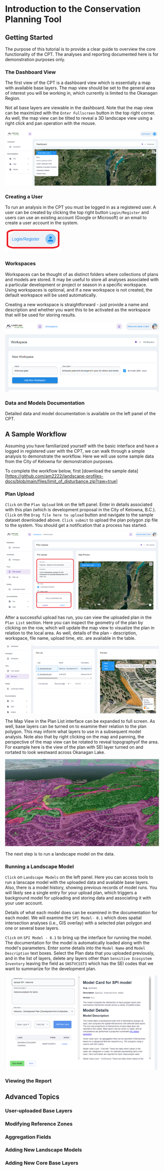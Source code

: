 # Introduction to the Conservation Planning Tool

## Getting Started
The purpose of this tutorial is to provide a clear guide to overview the core functionality of the CPT. The analyses and reporting documented here is for demonstration purposes only.

### The Dashboard View
The first view of the CPT is a dashboard view which is essentially a map with available base layers. The map view should be set to the general area of interest you will be working in, which currently is limited to the Okanagan Region.

Not all base layers are viewable in the dashboard. Note that the map view can be maximized with the `Enter Fullscreen`  button in the top right corner. As well, the map view can be tilted to reveal a 3D landscape view using a right click and pan operation with the mouse. 

![Dasboard Map View](https://github.com/am2222/landscape-profiles-docs/blob/main/img/dashboard_view.png?raw=true)

### Creating a User 
To run an analysis in the CPT you must be logged in as a registered user. A user can be created by clicking the top right button `Login/Register`  and users can use an existing account (Google or Microsoft) or an email to create a user account in the system.

![User Registration](https://github.com/am2222/landscape-profiles-docs/blob/main/img/screenshot_registerbutton.png?raw=true)

### Workspaces
Workspaces can be thought of as distinct folders where collections of plans and models are stored. It may be useful to store all analyses associated with a particular development or project or season in a specific workspace. Using workspaces is optional, and if a new workspace is not created, the default workspace will be used automatically. 

Creating a new workspace is straightforward - just provide a name and description and whether you want this to be activated as the workspace that will be used for storing results.

![Add a  new workspace](https://github.com/am2222/landscape-profiles-docs/blob/main/img/add_workspace.png?raw=true)


### Data and Models Documentation
Detailed data and model documentation is available on the left panel of the CPT.

## A Sample Workflow
Assuming you have familiarized yourself with the basic interface and have a logged in registered user with the CPT, we can walk through a simple analysis to demonstrate the workflow. Here we will use some sample data from the City of Kelowna for demonstration purposes.

To complete the workflow below, first [download the sample data][https://github.com/am2222/landscape-profiles-docs/blob/main/files/limit_of_disturbance.zip?raw=true]

### Plan Upload
`Click` on the `Plan Upload` link on the left panel. Enter in details associated with this plan (which is development proposal in the City of Kelowna, B.C.). `Click` on the `Drag file here to upload` button and navigate to the sample dataset downloaded above. `Click submit` to upload the plan polygon zip file to the system. You should get a notification that a process has started.

![Upload Plan](https://github.com/am2222/landscape-profiles-docs/blob/main/img/submit_plan.png?raw=true)

After a successful upload has run, you can view the uploaded plan in the `Plan List` section. Here you can inspect the geometry of the plan by clicking on the row, which will update the map view to visualize the plan in relation to the local area. As well, details of the plan - description, workspace, file name, upload time, etc. are available in the table. 

![Plan List](https://github.com/am2222/landscape-profiles-docs/blob/main/img/plan_list.png?raw=true)

The Map View in the Plan List interface can be expanded to full screen. As well, base layers can be turned on to examine their relation to the plan polygon. This may inform what layers to use in a subsequent model analysis. Note also that by right clicking on the map and panning, the perspective of the map view can be rotated to reveal topographyof the area. For example here is the view of the plan with SEI layer turned on and rortated to look westward across Okanagan Lake.

![Plan List Map View](https://github.com/am2222/landscape-profiles-docs/blob/main/img/view_west.png?raw=true)

The next step is to run a landscape model on the data.

<!--<img src="../img/view_west.png" alt="Rotated View" title="Rotated View" width="600" height="400">-->

### Running a Landscape Model
`Click` on `Landscape Models` on the left panel. Here you can access tools to run a lanscape model with the uploaded data and available base layers. Also, there is a model history, showing previous records of model runs. You will likely see a single entry for your upload plan, which triggers a background model for uploading and storing data and associating it with your user account. 

Details of what each model does can be examined in the documentation for each model. We will examine the `SPI Model- 0.1` which does spatial intersection analyses (i.e., GIS overlay) with a selected plan polygon and one or several base layers.

`Click` on `SPI Model - 0.1` to bring up the interface for running the model. The documentation for the model is automatically loaded along with the model's parameters. Enter some details into the `Model Name` and `Model Description` text boxes. Select the Plan data that you uploaded previously, and in the list of layers, delete any layers other than `Sensitive Ecosystem Inventory` leaving the field as `SNSTVCSST3` which has the SEI codes that we want to summarize for the development plan.

![Running the SPI model](https://github.com/am2222/landscape-profiles-docs/blob/main/img/model_run.png?raw=true)




### Viewing the Report

## Advanced Topics

### User-uploaded Base Layers

### Modifying Reference Zones

### Aggregation Fields

### Adding New Landscape Models

### Adding New Core Base Layers